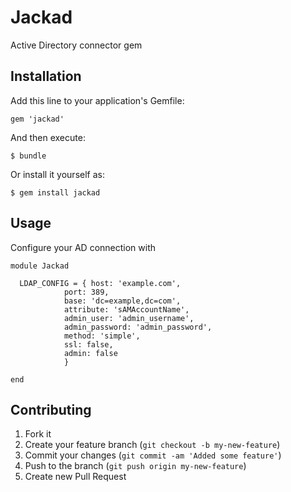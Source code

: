 # Jackad

Active Directory connector gem

## Installation

Add this line to your application's Gemfile:

    gem 'jackad'

And then execute:

    $ bundle

Or install it yourself as:

    $ gem install jackad

## Usage

Configure your AD connection with


    module Jackad

      LDAP_CONFIG = { host: 'example.com',
                port: 389,
                base: 'dc=example,dc=com',
                attribute: 'sAMAccountName',
                admin_user: 'admin_username',
                admin_password: 'admin_password',
                method: 'simple',
                ssl: false,
                admin: false
                }

    end

## Contributing

1. Fork it
2. Create your feature branch (`git checkout -b my-new-feature`)
3. Commit your changes (`git commit -am 'Added some feature'`)
4. Push to the branch (`git push origin my-new-feature`)
5. Create new Pull Request
